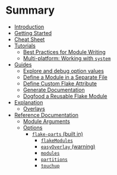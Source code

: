 # Summary

- [Introduction](./README.md)
- [Getting Started](./getting-started.md)
- [Cheat Sheet](./cheat-sheet.md)
- [Tutorials]()
  - [Best Practices for Module Writing](./best-practices-for-module-writing.md)
  - [Multi-platform: Working with `system`](./system.md)
- [Guides]()
  - [Explore and debug option values](./debug.md)
  - [Define a Module in a Separate File](./define-module-in-separate-file.md)
  - [Define Custom Flake Attribute](./define-custom-flake-attribute.md)
  - [Generate Documentation](./generate-documentation.md)
  - [Dogfood a Reusable Flake Module](./dogfood-a-reusable-module.md)
- [Explanation]()
  - [Overlays](./overlays.md)
- [Reference Documentation]()
  - [Module Arguments](./module-arguments.md)
  - [Options]()
    - [`flake-parts` (built in)](./options/flake-parts.md)
      - [`flakeModules`](./options/flake-parts-flakeModules.md)
      - [`easyOverlay` (warning)](./options/flake-parts-easyOverlay.md)
      - [`modules`](./options/flake-parts-modules.md)
      - [`partitions`](./options/flake-parts-partitions.md)
      - [`touchup`](./options/flake-parts-touchup.md)
<!-- module list will be concatenated to the end -->

